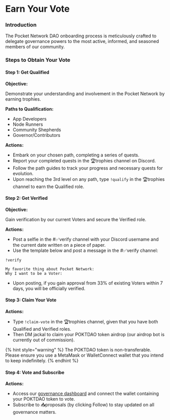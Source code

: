 # Earn Your Vote

### Introduction

The Pocket Network DAO onboarding process is meticulously crafted to delegate governance powers to the most active, informed, and seasoned members of our community.

### Steps to Obtain Your Vote

#### **Step 1: Get Qualified**

**Objective:**

Demonstrate your understanding and involvement in the Pocket Network by earning trophies.

**Paths to Qualification:**

* App Developers
* Node Runners
* Community Shepherds
* Governor/Contributors

**Actions:**

* Embark on your chosen path, completing a series of quests.
* Report your completed quests in the 🏆trophies channel on Discord.
* Follow the path guides to track your progress and necessary quests for evolution.
* Upon reaching the 3rd level on any path, type `!qualify` in the 🏆trophies channel to earn the Qualified role.

#### **Step 2: Get Verified**

**Objective:**

Gain verification by our current Voters and secure the Verified role.

**Actions:**

* Post a selfie in the #✅verify channel with your Discord username and the current date written on a piece of paper.
* Use the template below and post a message in the #✅verify channel:

```
!verify

My favorite thing about Pocket Network:
Why I want to be a Voter:
```

* Upon posting, if you gain approval from 33% of existing Voters within 7 days, you will be officially verified.

#### **Step 3: Claim Your Vote**

**Actions:**

* Type `!claim-vote` in the 🏆trophies channel, given that you have both Qualified and Verified roles.
* Then DM jackal to claim your POKTDAO token airdrop (our airdrop bot is currently out of commission).

{% hint style="warning" %}
The POKTDAO token is non-transferable. Please ensure you use a MetaMask or WalletConnect wallet that you intend to keep indefinitely.
{% endhint %}

#### **Step 4: Vote and Subscribe**

**Actions:**

* Access our [governance dashboard](https://gov.pokt.network/) and connect the wallet containing your POKTDAO token to vote.
* Subscribe to 📥proposals (by clicking Follow) to stay updated on all governance matters.
